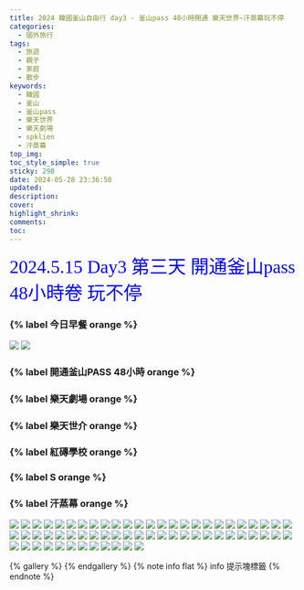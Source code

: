 ```yaml
---
title: 2024 韓國釜山自由行 day3 - 釜山pass 48小時開通 樂天世界~汗蒸幕玩不停
categories:
  - 國外旅行
tags:
  - 旅遊
  - 親子
  - 家庭
  - 散步
keywords:
  - 韓國
  - 釜山
  - 釜山pass
  - 樂天世界
  - 樂天劇場
  - spklien
  - 汗蒸幕
top_img:
toc_style_simple: true
sticky: 298
date: 2024-05-28 23:36:50
updated:
description:
cover:
highlight_shrink:
comments:
toc:
---
```


<font face="標楷體" color="blue" size="6px">2024.5.15 Day3 第三天 開通釜山pass 48小時卷 玩不停</font>

### {% label 今日早餐 orange %}
![](https://lh3.googleusercontent.com/pw/AP1GczOiHGchh21-YeyoDyXTx1zPJAKqS6pze1sCdFpcJO2iRNrLjd_LZ6DnzeTTsa8Li5EC4JPaPYs20O2_XaXFk3BW_I85vCr-512m8BENnlM-o5lEZyK7=w1920-h1080)
![](https://lh3.googleusercontent.com/pw/AP1GczNkVYjR7hHq-bw5CsQA7ExKvZr516l0PTU8JC5jgyzl9mRi9uOt4youlhC7bNSa1mk_lTJM5hnu-urYn5cKllC_ugJWoQe7h53YNudJDjEWPxL0MWFb=w1920-h1080)
### {% label 開通釜山PASS 48小時 orange %}


### {% label 樂天劇場 orange %}
### {% label 樂天世介 orange %}
### {% label 紅磚學校 orange %}
### {% label S orange %}
### {% label 汗蒸幕 orange %}

![](https://lh3.googleusercontent.com/pw/AP1GczOgvqukxCRIL8qhCg24gIwwVXyYcldD5m0gmVEDQXGGX9w_EuNL3QZhZ814LYbsReYWbEKyBq4uGYzxRMEiDS-P9LG8P5XigZKn9bTta05hz7bwcnHD=w1920-h1080)
![](https://lh3.googleusercontent.com/pw/AP1GczPBUxyeMhTqMukZzGW9IrHzZ9JP51iOktBeKexUS0u4PQlqwbsujwW_JIdlwcmW0zkqYeMiTJ77C7ReK-GAZOf_ONw5dLzMYVQqczIUcxX57I7UKItU=w1920-h1080)
![](https://lh3.googleusercontent.com/pw/AP1GczP-_8xF2SH9Yx8wBKGIiNzIedgr-_tGBKgHKV802gEMRoI-7wYv9O50b6FeE6w00qaPER7zyc-U9qaPLLy_I0Lig7SYj2NuF2JOt9UmIBIBsI9qnkUL=w1920-h1080)
![](https://lh3.googleusercontent.com/pw/AP1GczO2aojofsb-Ysq3UvjGAPb_cJs_Dx4qMaJURGG6uM-teXbJPPL2guRdC4sEI4VO3kohGRAr39n1wjaknRBSYLLZTlbvh41SEbfyTHbBFB6g3PlMXLeK=w1920-h1080)
![](https://lh3.googleusercontent.com/pw/AP1GczPqVJ3hod1JggWLibHYpC54Bj8bSkcLLsScxZwtYTAb4szJNE4rg0u039KPzUMs4oRVSdi-qKsXAjpl0HXU7E9hZnfKG8VXAnXnXwgTnxTj4dFqXxNr=w1920-h1080)
![](https://lh3.googleusercontent.com/pw/AP1GczMsfYiC9wae5wT0rOoyyELdSBzTfaP4tncR5DmAlQYWBwjmDXSacBq8PEoKEWbSNDguQWlB42xwlQcLExSquB934_ytKLqagXad9Yb_vfLwE5OCrO6m=w1920-h1080)
![](https://lh3.googleusercontent.com/pw/AP1GczOfiMBs20pGZcoF3xxtXu138cRfATZO2ddanhBXf1J9JsoUQI1oDrhTx9XhVcDCci74tnXggufbuNyX1PRwKQnQywoB9U_3q6FmkgZ-Jsw5Q3dDMtwZ=w1920-h1080)
![](https://lh3.googleusercontent.com/pw/AP1GczMagQ2D8CitkyxH3jCmzqHrCZJag8ttOqXaukPGj-IxH0nN6sFXZEpPhXrpvND4ac91RlVaNxDjQWD1FlPi-naapyxm_eUkIQaOWKYuv8i--Cs5S-J2=w1920-h1080)
![](https://lh3.googleusercontent.com/pw/AP1GczObkWlU0VN8Oyw5rGM5SEQRjWbKK4DcWgoxm2CQ0DcjKsj4V6NuCdIXJ02mMYQqglg_e2UZaWeRciQnzdNNSCT4kZd3DfWCPEs0NgVtSWhaf_VMA7BM=w1920-h1080)
![](https://lh3.googleusercontent.com/pw/AP1GczNXnJLXyK8b_oQz0JvmBaCr39q5zS5BQpUrUacpLwXsJTXC8SrJzoaOprpwCQRtWCUkBsuSjEq7ghButoDpwXT-EIz8MhazOpN_HPW7bQTGZgUgGolF=w1920-h1080)
![](https://lh3.googleusercontent.com/pw/AP1GczMA1heDbEb1XZEtsKhHOw3iBalYZyWp06oVgLNltnyga2olUqwWWNDAiam2CFmzYUzJib14k9nCfMuZGTMDurZmuYHGU0wyz4bnFJXjmCTz1Uxz3mef=w1920-h1080)
![](https://lh3.googleusercontent.com/pw/AP1GczMeUpJLcIMRLCmTJ23fV6yT3F3MMWwjTzCl94MZ21Nyv2q0z6L89NosztbYPHeBLmLEi1zmK35hjANfEgom_-jy2G6aTNT46vG337Ttz_EAtW0ur_er=w1920-h1080)
![](https://lh3.googleusercontent.com/pw/AP1GczPWZfsC2v_OWSS3txl3TlANPvEGz891Wj-uF1_iQVo_CzH6s4U9qzBG7zs0VjOqrOlVA41aZ6Ni0CbDUfmU4mVYPBCzkWwOcKrfP6lz1zUCeDKXxW6R=w1920-h1080)
![](https://lh3.googleusercontent.com/pw/AP1GczMhJE6qPXQ8E1ST0j9WHC1aiVXn2asQp-vwz_Ab8EPo1t5w1dftO9IfBMQzPfLl_vUpL3sPVnlfXVhp6JwhNx9y1_lHA-WKklZSleqju4JoE2iYuEw3=w1920-h1080)
![](https://lh3.googleusercontent.com/pw/AP1GczOaS77TwkHQngu8pu5VFYP8WJoaHwNdlodXsqPNGCIfl2ZZ0X_Jv0Fc8x8F60QWBjNRc-DHXow01E1oDl42Bipm6WS3YSvtvs3bGFYgTl6Q7pwNNz1W=w1920-h1080)
![](https://lh3.googleusercontent.com/pw/AP1GczOLkeHOfep9-EKrv45wQc8r1wVvgE8el2_nyL42k_NKiraihhVHmxYlEGtVNVbLsm5BWzA8Zidov1lsrErXdO-TPFkMhTG0EEhQb9oC9mSo5MDdKzNX=w1920-h1080)
![](https://lh3.googleusercontent.com/pw/AP1GczMRNHXBFgm9NZoU5FMRUdHs66yf7Xv1ZtiCfP22aNRDJ2YKII6nwtCTgJrRyhx1Iah1hruhkzPfN3s2LBeX1fX4LqmURI7gxcq3tFPVvUn5pGWSyfVd=w1920-h1080)
![](https://lh3.googleusercontent.com/pw/AP1GczPYZ_5ihjzYrf78NAlrnBZJCJ41lzWzMJt0ze0iVNXnB6I2RFj9gJmgoefGNT3VpGoI5E3hKcDRWgLU7Ubj_eQIG8t_d1jFos89IrsPquUXEOgS97Bb=w1920-h1080)
![](https://lh3.googleusercontent.com/pw/AP1GczPSdDNegYChyV5nw4O48AlUCzHAO8SXgaN-1Ft_zwI6dOSzFpWdiUOse8HgN_Zzr2I6SBrCq2Dba7jfqMJWaludiLqiFqOGxBSu9Kdpa1_y9QJXlGPz=w1920-h1080)
![](https://lh3.googleusercontent.com/pw/AP1GczM5m_cOmpO4WVQ80wSXOPFw07joHSY5iC2H_3k0uA3xqjzjutrDsfcSRGNYaNrkmBFp6qAbyqNwuYjvc3EaWYmiLLlk8XROEJH-XC2R1TWpdpcwXwr_=w1920-h1080)
![](https://lh3.googleusercontent.com/pw/AP1GczPu4YmGfN9_9uTRUB2DNMMKwj9Wrq5YSW37_VDnhebD_-zl9dlItgLbUB_YZgUQogMkhfzUlkViaCnsljJvRnfXN3H0LTQw2tws2ZIkrERSeiTagt81=w1920-h1080)
![](https://lh3.googleusercontent.com/pw/AP1GczPzYXRmUI1-LXkUm27hoyGq9QXYpuzXAMqHrber-Im41-duULR1SWAZGJnIAiGyyJDl2GHDbWMhtWQQBn0r7TTAd4pDPqYP3Ek0D3VrfeikzdsmGVs-=w1920-h1080)
![](https://lh3.googleusercontent.com/pw/AP1GczOFUBsy_fpRRvlvciIJ68vTdr_JgZw2_FhOwwvHFUnOXyxvDc0rE_XEBZ6yMnVL2psRJ8tdNxXYudfb-_ywHr5pN-bi-04wTSIIn3_hfldwRjkRdCF9=w1920-h1080)
![](https://lh3.googleusercontent.com/pw/AP1GczNBYdNTDkRbVe8EuUjGNVHt3c3NW6CR-Zw3kcI4bFjiXw-JkDG9ALPp_k9DrkaARl_CAh0Kf1UwOd9pac5xF5o920__2n7a-9Og-gaeAHliIsdDn_Lh=w1920-h1080)
![](https://lh3.googleusercontent.com/pw/AP1GczPZ_6BtRe48mdLNY_gQ9J6boFC5hVMrWSNkGZCeJ1SKqjDzprD7btp_15BZzSY1FJ49JzpDVBEQFjeDOcEp1xZ8gTXZdeTZzS9bYt0dvuZjeYIKH8sg=w1920-h1080)
![](https://lh3.googleusercontent.com/pw/AP1GczN_lPvLPu5e8vwc2nmElyUGmzBG9Vx3huuR4I8nNhlVUiwh_ipyV4iIEkWI-6qN8Pw7pjBMOdgFc0Ia5YCql9spW81ehRpFHQavYmCgXZuoK7-hTj9o=w1920-h1080)
![](https://lh3.googleusercontent.com/pw/AP1GczNHbHuQFJKd6XRlHe48EtB9hP1kn7-YH_d2FxMDc7yO-KujhTtGk5Kkd3bp1fQDHLsdbiESBbL6VfTlEuDjDHfNHTkcHuMs1GZ3vm2D_KbEjUhoJrfl=w1920-h1080)
![](https://lh3.googleusercontent.com/pw/AP1GczOK94GXW5d9TwcUhrMa6z5niUl2Uf6ysQnpwgiGhHbAqJczZxlJL7uuAAaVcAobEty3sHp-U936uUGU7zpai0E83rF2ETGsat5KB21dtTm2I6D4260H=w1920-h1080)
![](https://lh3.googleusercontent.com/pw/AP1GczOw_mtQjHQeft25q44LirGGDnz9M2E9BtnuznnYeZHF6L3TQX2AiTAh41rXMzBIxf5NbyTzkkRKhCYf7iqx5x-vExsIQ1L2PmZut3f3lfhtkCLiCBTM=w1920-h1080)
![](https://lh3.googleusercontent.com/pw/AP1GczON0It0oQ5tZX22CTYR__BArw2xXlHrSe3L3gM7uoE3nZ6KZXsPYTkkPVffi2bm-mqr8XbLsrkBVPpxH6odlIKsnYOHZrlkDXfLYGW4tojmVvgTRi9H=w1920-h1080)
![](https://lh3.googleusercontent.com/pw/AP1GczMPVdII7Ll_STEVZ6EW1W_qUgzAxcpuNtNlVsxSLzWDut9TGxTsJoe1uxEGEKe-xurY9K5ZZht5r6rDZy6Z8jDdF4lG3rcMQ1r52VMrQLwgXGu1wknw=w1920-h1080)
![](https://lh3.googleusercontent.com/pw/AP1GczN6eKkgR-j3eS741o-vpIv7j1XUnecmu2G4x5fgqF3KH3dfUwsBZ9CXsUiDc42vsnTmqwj_8FDsP5SFJEs2MbiUWmD-K35tawWIaqJadF3SrYROoeHk=w1920-h1080)
![](https://lh3.googleusercontent.com/pw/AP1GczOtHFftvIrB49T8OE7tWjTL1gTJ1Rt1MsnOSv_MS1KUYgy7dQHnK5LhoQ-JNptSFwuyWJ-szGmldafiXzmJRiX-40R-sdQIzhO--iEmBNIE199_AFeZ=w1920-h1080)
![](https://lh3.googleusercontent.com/pw/AP1GczMTN8jolWefqcKsiC4P3sxLMOUl3J8SAGmlT0SMddD31Nbny_HP9B89lW5rtfLaUoySIqHr6Y38keWaRaTZ0xqRPN4XHAA4FHx4LyyITAZBv3gpWAMW=w1920-h1080)
![](https://lh3.googleusercontent.com/pw/AP1GczNr6IQuFJ3MPmTaqycxXg7JQ6D1ftOL3Npz3GFkigBLuAKIoEkjFCUSw9-bm-sazXNs2MmCMYaiWsdMxdQ8eGZ8nkzXJeOZNrANG8MVxtVC4Oo9ySWO=w1920-h1080)
![](https://lh3.googleusercontent.com/pw/AP1GczOU3lbW_JnpPRnYLmmNF73EY1-TgmX_P4yLn3qR--x19QvkuU92VFYeBbioMELnyy62bQr8IfFFMdTlPkqLKTS5x1-5U7oO4cYOWLhS9KykyGlNvzyK=w1920-h1080)
![](https://lh3.googleusercontent.com/pw/AP1GczP3Mh-t9nRI-2bQlibCxhzinGA1mq8Z7Rn9ofhjRJkstm5Au5Pw-ctA6pQ4aZOpnwo6NNpdcBqhmnZFFJNkqaESu5dV9kKIcGg589NDGnOU3Id2hwr4=w1920-h1080)
![](https://lh3.googleusercontent.com/pw/AP1GczM3EEInFJIsbzUyYI--Blev9hzAzcIVnXAoTJMlVkuczju9R2gKLr9RaO1B3yC6NWuabbyYqd4Gh5cHHgyxdU85UTuywAoVOvHCSV7nSHHcKkL7v2rq=w1920-h1080)
![](https://lh3.googleusercontent.com/pw/AP1GczPV_b9AH2l6lUxeDu1oQ7RPfr9GoFSuZhNDcePygt1XEC072DSOxVJdG-Aqoo3nOjWgpy_iX-uIEnktqulu5Z1t6dZjJ7VDOceXo2BpZNFE7hztSFmf=w1920-h1080)
![](https://lh3.googleusercontent.com/pw/AP1GczOWQNatub8U_wLKE1EmEWH-DtwCo3BhRVpjnaad0RT9rIx7gfsg4kngvyhBlX7dqj3A4Z3n3eW5-DfNZyaDY_78jYtIwX5dYu85PDHO_ES77xTzuOMc=w1920-h1080)
![](https://lh3.googleusercontent.com/pw/AP1GczMQGy9hHIUcsg-e21o7PZmHsYqKbDzDv011jp82ajkTwhXl_JJ1_Qx7276lAClhvQd8-mTBGIeDXZoOcISEIniFI-D9N9XZc5WKmRHDoG16B8mcuOBj=w1920-h1080)
![](https://lh3.googleusercontent.com/pw/AP1GczPTDELIaBM_NGlTOZu7Xj9XGnvmW5wDMXRO8bwC5ijEngF36QOx-ypjoP_ypPnX-lO4LpJSkpTM622Zb_2dtin2oa-NegwETN7H064j4XEzXbyIaNFi=w1920-h1080)
![](https://lh3.googleusercontent.com/pw/AP1GczONB8bWivudFCVmTp8NXgLdXBBSB7WoR87wVEH8KSUqACHNjTvhR14XFzJgizPggwedrdWkcHVYe6jaMXt2p2sc7UxKsgJG_RBNqUyOBhX3dk1oe7wx=w1920-h1080)
![](https://lh3.googleusercontent.com/pw/AP1GczNS0wdnlud66CvNeb5pZVds3FdTsERo5ngml7oHUxNRtZ_wqh1EDPTE7Ac7oiCmUR4adxPrnvSs2QydKjdePQeR254dtB-q5UNP90aJa2u9Gm_h8Zx7=w1920-h1080)
![](https://lh3.googleusercontent.com/pw/AP1GczO9BsuP_EDXO63YX7tGOsEL77dehK_lc1pVi62v_2tL6aUXca56klU2hMa5kE-JuqDOpa6fGdHgxKx_iXK4a--IVB1EI4cVLSHB0bJcGi0CG4C4AAFG=w1920-h1080)
![](https://lh3.googleusercontent.com/pw/AP1GczMxuXcLWi8C1q6SqtirMeuFd_siGVZxYq4P6gtbataGr2SJgcCIxAe2pSXC_ImgDcXad7rSBmFJvM_WacFSIZvdqnS-4BjIAJ51uSjiVO8HVACNHfF6=w1920-h1080)
![](https://lh3.googleusercontent.com/pw/AP1GczMZ4o2BouhugOusubZ0LZeEtpiOpki-d7GLOt8CyMzG7FRzLI-bxKFbL6AjzlWxZ-qF5PH1wOCoNQp8yw8oD8LGj9KW8_lxWfVzDW29EqJ9aLJJnfz7=w1920-h1080)
![](https://lh3.googleusercontent.com/pw/AP1GczM9cVia0JpCF2sS_GEt7AlpuMCqacsmHSriVDUH0X8I342hJfolumCKEIts7pMNz5ICkz5azHWNi4Qv3-eMvvt5CBR7-tzv-crgQtLMlykO1ZsV4Nnd=w1920-h1080)
![](https://lh3.googleusercontent.com/pw/AP1GczMGtzxpAOsprZvjaUkcDeSO5npgaN96J6mnoIe7UUMF2MDnUjL6DSgHogVOQjbUtXZtBxYYyv55RUPVEU_BqQqGmHb8RhmtlyvWO1_LYKx6Oya6OpaI=w1920-h1080)
![](https://lh3.googleusercontent.com/pw/AP1GczObirnbqIh3kYFFVLVi9AveCQ4OioA9UDsUuwkqYB3zZGlfeWi8XEOQ29iWOqXRBniVfhVIJ9mHVtoyueYIBn1Vz41JMLz7mlvEeKerXW1xzJXeg3Wh=w1920-h1080)
![](https://lh3.googleusercontent.com/pw/AP1GczNUIkib6RyFem3OSjWZq-v986B5UCHkL-xxEihKQXiUmNAQkPC1MwFiNtT-bgIzCT48br9JSi2PdFgLYk5lqnqudopQBuO59EMxaOPJEju2YAdsglnH=w1920-h1080)
![](https://lh3.googleusercontent.com/pw/AP1GczMGKDUKgMQur6HgBhp95uORGH-BllkEiTPnwlt8jK-QA3zDAL7P_3phzlAVDknjlWsOhMXpYZ_Z3PizhabTmyvNWfcrcJkXO78Az0QG3b8dC1pezErQ=w1920-h1080)
![](https://lh3.googleusercontent.com/pw/AP1GczOASAbpDopa86rBy3rqwGyOMd7jbrtWnW93gH9Ol1-go2ja9U-8ocuNQLwJ9SmwTU9hh44XTTaPZx57pWQ5iGtAixH9-PlwMCM_daAP1RyFoQxjJwn4=w1920-h1080)
![](https://lh3.googleusercontent.com/pw/AP1GczOsOIlBY0Ssremo9ETiTWIBwNBBb3Q_Cm7LogTAoIwf02hkrfEgpn0DqMzT_xLIbghTwmAFZt6RIo7SnWZqzfDCuMMJS3b-F5XN_8b2BWM2qv6pGKpW=w1920-h1080)
![](https://lh3.googleusercontent.com/pw/AP1GczP_aikyXytoeM1KTdusTwNlONTzPLFBuABSpul0HlBwHDdTH966w8QJrybotSn_d3NeqKeUK6IK2k53nDQLQE7p6KVLKz-Y0l9chVZl112ogA6L2TaJ=w1920-h1080)
![](https://lh3.googleusercontent.com/pw/AP1GczOEycuSaGB1MocLxUsOY5TpZQLnPU71nf9jneydMnr5ryKD_byADMqn2pqHTlXzmgDRkut7EdTS6MvPMHxkyyaFtyLS7_vmPHG88brcN_Gphb5Gn7mu=w1920-h1080)
![](https://lh3.googleusercontent.com/pw/AP1GczOnyIY9FkkB_znlAjtt_9uZR930q-grNbEXNhUfJGHI1BmtbSgjHKWHFvmZVUKb76xIXNarE6rKRKt9qnp_Bn3PJ4ZRaqtZvzrhMXk7Tigdhx-I-JiM=w1920-h1080)
![](https://lh3.googleusercontent.com/pw/AP1GczPsXeo4K4Pf54dZ9sneBuTVQVTg0NTadviJKkwmiSW3kNwBpy5VuVfoaia6HL8oa1BBjTUB4SUpgpA-1ow9p6bP2vrIob0zz4-Peo7m0fayAnUxvdv-=w1920-h1080)
![](https://lh3.googleusercontent.com/pw/AP1GczMMF28luXuVe_smr9TxsHpVzKxtxDxSaYvc_N0aKMmH6mnNSeA5HRVKDKIMsx7nXHVvzuzgfaAlU8YIeMdF6GMHElDc9XANI6m1WG3TBAV8Fe0kc73O=w1920-h1080)
![](https://lh3.googleusercontent.com/pw/AP1GczNuZUASokeYjsDIaUOvnSW2_XResBONNk8v4m6PlTemWUefnzKgj_dXU56c8iByTwoqNXRaVFgQfS_EgJp2vgIfycLjmfOgw0JPzTUAuZF0TgTwigwR=w1920-h1080)
![](https://lh3.googleusercontent.com/pw/AP1GczN3q8Ixn1yF692OYVfXLNKSMwntkH8g-0EdqPG1GpD9zIepfmFY5f_8t0GZqlT66VncMMvh-AAyX3QzZHk98W_tMwn_mNilnADVSDQofJZHmGd3prz1=w1920-h1080)
![](https://lh3.googleusercontent.com/pw/AP1GczPKsJeAp1qnNpFs7at-9d1RwsfsD3VBGvJGBXWHDzpAfxceEBEYgNKtGZ1igUkUlug_H3P-mfkLYBSVYRbCXVNDWkFe-uIK2gX781c-A62ovc5u-UJ6=w1920-h1080)

{% gallery %}
{% endgallery %}
{% note info flat %}
info 提示塊標籤
{% endnote %}

<style>
table th:first-of-type {
    width: 33%;
}
table th:nth-of-type(2) {
    width: 33%;
}
table th:nth-of-type(3) {
    width: 33%;
}
</style>
